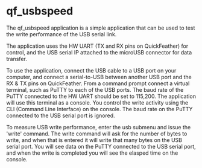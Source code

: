 # qf_usbspeed

The qf_usbspeed application is a simple application that can be used to test the write
performance of the USB serial link.

The application uses the HW UART (TX and RX pins on QuickFeather) for control, and
the USB serial IP attached to the microUSB connector for data transfer.

To use the application, connect the USB cable to a USB port on your computer, and connect a serial-to-USB
between another USB port and the RX & TX pins on QuickFeather.  From a command prompt connect a virtual terminal,
such as PuTTY to each of the USB ports.  The baud rate of the PuTTY connected to the HW UART should be set to 115,200.
The application will use this terminal as a console.  You control the write activity using the CLI (Command Line Interface) on the console.
The baud rate on the PuTTY connected to the USB serial port is ignored.

To measure USB write performance, enter the usb submenu and issue the 'write' command.
The write command will ask for the number of bytes to write, and when that is entered it will write that many bytes
on the USB serial port.  You will see data on the PuTTY connected to the USB serial port, and when the write is completed
you will see the elasped time on the console.